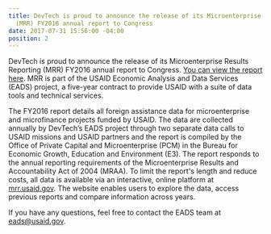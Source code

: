 ```yaml
---
title: DevTech is proud to announce the release of its Microenterprise Results Reporting
  (MRR) FY2016 annual report to Congress
date: 2017-07-31 15:56:00 -04:00
position: 2
---
```


DevTech is proud to announce the release of its Microenterprise Results Reporting (MRR) FY2016 annual report to Congress. [You can view the report here](https://mrr.usaid.gov/reports.html).  MRR is part of the USAID Economic Analysis and Data Services (EADS) project, a five-year contract to provide USAID with a suite of data tools and technical services. 

The FY2016 report details all foreign assistance data for microenterprise and microfinance projects funded by USAID. The data are collected annually by DevTech’s EADS project through two separate data calls to USAID missions and USAID partners and the report is compiled by the Office of Private Capital and Microenterprise (PCM) in the Bureau for Economic Growth, Education and Environment (E3). The report responds to the annual reporting requirements of the Microenterprise Results and Accountability Act of 2004 (MRAA).  To limit the report's length and reduce costs, all data is available via an interactive, online platform at [mrr.usaid.gov](https://mrr.usaid.gov). The website enables users to explore the data, access previous reports and compare information across years.

If you have any questions, feel free to contact the EADS team at <eads@usaid.gov>.